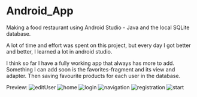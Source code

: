 # Android_App
Making a food restaurant using Android Studio - Java and the local SQLite database.

A lot of time and effort was spent on this project,
but every day I got better and better, I learned a lot in android studio.

I think so far I have a fully working app that always has more to add.
Something I can add soon is the favorites-fragment and its view and adapter. 
Then saving favourite products for each user in the database.

Preview:
![editUser](https://user-images.githubusercontent.com/104200628/206855652-3822b5e2-98e3-44ab-b435-eba72d8adcd5.jpg)
![home](https://user-images.githubusercontent.com/104200628/206855655-23ba0b3b-ca24-48c8-8cf3-26b20939c2aa.jpg)
![login](https://user-images.githubusercontent.com/104200628/206855656-83398f17-1dbe-4957-b8d9-932474e46939.jpg)
![navigation](https://user-images.githubusercontent.com/104200628/206855657-44c309a0-fb8e-4967-ab32-935248aced7d.jpg)
![registration](https://user-images.githubusercontent.com/104200628/206855658-bcbe4887-369b-4b68-8cd9-dd6b8c7307d7.jpg)
![start](https://user-images.githubusercontent.com/104200628/206855659-d1cffa5e-792c-49af-b402-12e0439daf1d.jpg)
